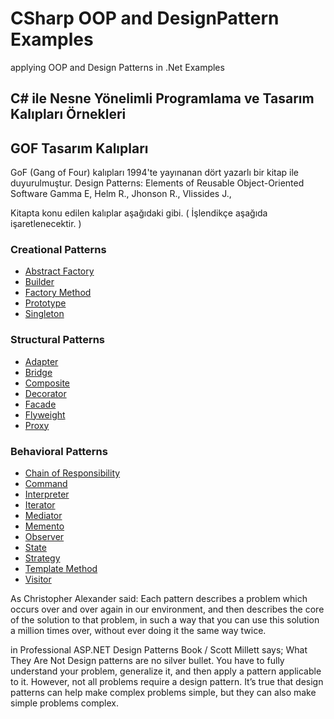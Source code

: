 # CSharp OOP and DesignPattern Examples
applying OOP and Design Patterns in .Net Examples

## C# ile Nesne Yönelimli Programlama ve Tasarım Kalıpları Örnekleri

## GOF Tasarım Kalıpları

GoF (Gang of Four) kalıpları 1994'te yayınanan dört yazarlı bir kitap ile duyurulmuştur.
    Design Patterns: Elements of Reusable Object-Oriented Software
    Gamma E, Helm R., Jhonson R., Vlissides J., 
    
Kitapta konu edilen kalıplar aşağıdaki gibi. ( İşlendikçe aşağıda işaretlenecektir. )

### Creational Patterns
* [Abstract Factory](DesignPatterns/CreationalPatterns/AbstractFactory)
* [Builder](DesignPatterns/CreationalPatterns/Builder)
* [Factory Method](DesignPatterns/CreationalPatterns/FactoryMethod)
* [Prototype](DesignPatterns/CreationalPatterns/Prototype)
* [Singleton](DesignPatterns/CreationalPatterns/Singleton)

### Structural Patterns
* [Adapter](DesignPatterns/Structural/Adapter)
* [Bridge](DesignPatterns/Structural/Bridge)
* [Composite](DesignPatterns/Structural/Composite)
* [Decorator](DesignPatterns/Structural/Decorator)
* [Facade](DesignPatterns/Structural/Facade)
* [Flyweight](DesignPatterns/Structural/Flyweight)
* [Proxy](DesignPatterns/Structural/Proxy)
    
### Behavioral Patterns
* [Chain of Responsibility](DesignPatterns/Behavioral/ChainOfCommand)
* [Command](DesignPatterns/Behavioral/Command)
* [Interpreter](DesignPatterns/Behavioral/Interpreter)
* [Iterator](DesignPatterns/Behavioral/Iterator)
* [Mediator](DesignPatterns/Behavioral/Mediator)
* [Memento](DesignPatterns/Behavioral/Memento)
* [Observer](DesignPatterns/Behavioral/Observer)
* [State](DesignPatterns/Behavioral/State)
* [Strategy](DesignPatterns/Behavioral/strategy)
* [Template Method](DesignPatterns/Behavioral/TemplateMethod)
* [Visitor](DesignPatterns/Behavioral/Visitor)

As Christopher Alexander said:
Each pattern describes a problem which occurs over and over again in our environment,
and then describes the core of the solution to that problem, in such a way that you can
use this solution a million times over, without ever doing it the same way twice.


in Professional ASP.NET Design Patterns Book / Scott Millett says;
What They Are Not
Design patterns are no silver bullet. You have to fully understand your problem, generalize it, and
then apply a pattern applicable to it. However, not all problems require a design pattern. It’s true
that design patterns can help make complex problems simple, but they can also make simple problems
complex.
    


